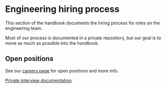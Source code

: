 # Engineering hiring process

This section of the handbook documents the hiring process for roles on the engineering team.

Most of our process is documented in a private repository, but our goal is to move as much as possible into the handbook.

## Open positions

See our [careers page](../../../company/careers.md#engineering) for open positions and more info.

[Private interview documentation](https://github.com/sourcegraph/interviews/tree/master/engineering/software-engineer).

